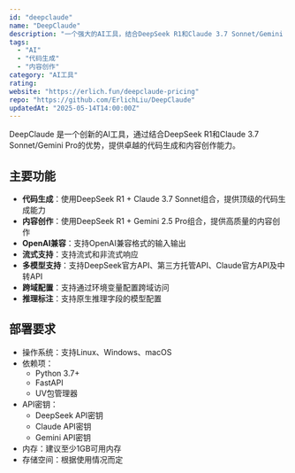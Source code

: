 ```yaml
---
id: "deepclaude"
name: "DeepClaude"
description: "一个强大的AI工具，结合DeepSeek R1和Claude 3.7 Sonnet/Gemini Pro，提供卓越的代码生成和内容创作能力"
tags:
  - "AI"
  - "代码生成"
  - "内容创作"
category: "AI工具"
rating: 
website: "https://erlich.fun/deepclaude-pricing"
repo: "https://github.com/ErlichLiu/DeepClaude"
updatedAt: "2025-05-14T14:00:00Z"
---
```


DeepClaude 是一个创新的AI工具，通过结合DeepSeek R1和Claude 3.7 Sonnet/Gemini Pro的优势，提供卓越的代码生成和内容创作能力。

## 主要功能

- **代码生成**：使用DeepSeek R1 + Claude 3.7 Sonnet组合，提供顶级的代码生成能力
- **内容创作**：使用DeepSeek R1 + Gemini 2.5 Pro组合，提供高质量的内容创作
- **OpenAI兼容**：支持OpenAI兼容格式的输入输出
- **流式支持**：支持流式和非流式响应
- **多模型支持**：支持DeepSeek官方API、第三方托管API、Claude官方API及中转API
- **跨域配置**：支持通过环境变量配置跨域访问
- **推理标注**：支持原生推理字段的模型配置

## 部署要求

- 操作系统：支持Linux、Windows、macOS
- 依赖项：
  - Python 3.7+
  - FastAPI
  - UV包管理器
- API密钥：
  - DeepSeek API密钥
  - Claude API密钥
  - Gemini API密钥
- 内存：建议至少1GB可用内存
- 存储空间：根据使用情况而定 